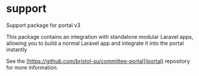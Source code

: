 # support
Support package for portal v3

This package contains an integration with standalone modular Laravel apps, allowing you to build a normal Laravel app and integrate it into the portal instantly

See the [https://github.com/bristol-su/committee-portal](portal) repository for more information.
